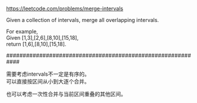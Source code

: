 https://leetcode.com/problems/merge-intervals

Given a collection of intervals, merge all overlapping intervals.  

For example,  
Given [1,3],[2,6],[8,10],[15,18],  
return [1,6],[8,10],[15,18].    

############################################################

需要考虑intervals不一定是有序的。  
可以直接按区间从小到大逐个合并。  

也可以考虑一次性合并与当前区间重叠的其他区间。